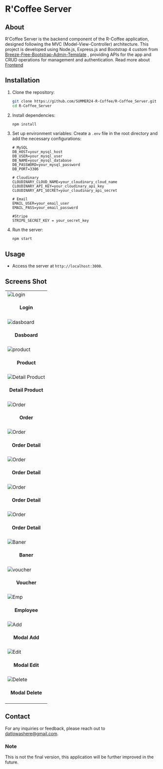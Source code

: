 # R'Coffee Server

## About

R'Coffee Server is the backend component of the R-Coffee application, designed following the MVC (Model-View-Controller) architecture. This project is developed using Node.js, Express.js and Bootstrap 4 custom from [Breeze-Free-Bootstrap-Admin-Template](https://github.com/BootstrapDash/Breeze-Free-Bootstrap-Admin-Template) , providing APIs for the app and CRUD operations for management and authentication. Read more about [Frontend](https://github.com/SUMMER24-R-Coffee/R-Coffee_App)

<!--## Features

- **Product Management**: CRUD operations for coffee products.
- **Order Management**: Handle customer orders and transactions.
- **Database Integration**: MySQL for data persistence.-->

## Installation

1. Clone the repository:
    ```bash
    git clone https://github.com/SUMMER24-R-Coffee/R-Coffee_Server.git
    cd R-Coffee_Server
    ```

2. Install dependencies:
    ```bash
    npm install
    ```

3. Set up environment variables:
    Create a `.env` file in the root directory and add the necessary configurations:
    ```
    # MySQL
    DB_HOST=your_mysql_host
    DB_USER=your_mysql_user
    DB_NAME=your_mysql_database
    DB_PASSWORD=your_mysql_password
    DB_PORT=3306

    # Cloudinary
    CLOUDINARY_CLOUD_NAME=your_cloudinary_cloud_name
    CLOUDINARY_API_KEY=your_cloudinary_api_key
    CLOUDINARY_API_SECRET=your_cloudinary_api_secret

    # Email
    EMAIL_USER=your_email_user
    EMAIL_PASS=your_email_password
    
    #Stripe
    STRIPE_SECRET_KEY = your_secret_key
    ```

4. Run the server:
    ```bash
    npm start
    ```

## Usage

- Access the server at `http://localhost:3000`.
## Screens Shot
| |
|---|
|![Login](./public/assets/images/readme/login.png)<h4 align="center">Login</h4> |
|![dasboard](./public/assets/images/readme/hm1.png)<h4 align="center">Dasboard</h4> |
|![product](./public/assets/images/readme/prd.png)<h4 align="center">Product</h4> |
|![Detail Product](./public/assets/images/readme/epr.png)<h4 align="center">Detail Product</h4> |
|![Order](./public/assets/images/readme/ord.png)<h4 align="center">Order</h4> |
|![Order](./public/assets/images/readme/ord1.png)<h4 align="center">Order Detail</h4> |
|![Order](./public/assets/images/readme/ord2.png)<h4 align="center">Order Detail</h4> |
|![Order](./public/assets/images/readme/ord3.png)<h4 align="center">Order Detail</h4> |
|![Order](./public/assets/images/readme/ord4.png)<h4 align="center">Order Detail</h4> |
|![Baner](./public/assets/images/readme/baner.png)<h4 align="center">Baner</h4> |
|![voucher](./public/assets/images/readme/voucher.png)<h4 align="center">Voucher</h4> |
|![Emp](./public/assets/images/readme/emp1.png)<h4 align="center">Employee</h4> |
|![Add](./public/assets/images/readme/addv.png)<h4 align="center">Modal Add</h4> |
|![Edit](./public/assets/images/readme/edv.png)<h4 align="center">Modal Edit</h4> |
|![Delete](./public/assets/images/readme/del.png)<h4 align="center">Modal Delete</h4> |

## Contact

For any inquiries or feedback, please reach out to [datlowashere@gmail.com](mailto:datlowashere@gmail.com).
### Note
This is not the final version, this application will be further improved in the future.

